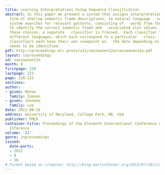 ```yaml
---
title: Learning Interpretations Using Sequence Classification
abstract: In this paper we present a system that assigns interpretations, in   the
  form of shallow semantic frame descriptions, to natural language   sentences.  The
  system searches for relevant patterns, consisting of   words from the sentences,
  to identify the correct semantic frame and   associated slot values.  For each of
  these choices, a separate   classifier is trained.  Each classifier learns the boundaries   between
  different languages, which each correspond to a particular   class.  The different
  classifiers each have their own viewpoint on   the data depending on which aspect
  needs to be identified.
pdf: http://proceedings.mlr.press/v21/vanzaanen12a/vanzaanen12a.pdf
layout: inproceedings
id: vanzaanen12a
month: 0
firstpage: 220
lastpage: 223
page: 220-223
sections: 
author:
- given: Menno
  family: Zaanen
- given: Janneke
  family: Loo
date: 2012-08-16
address: University of Maryland, College Park, MD, USA
publisher: PMLR
container-title: Proceedings of the Eleventh International Conference on Grammatical
  Inference
volume: '21'
genre: inproceedings
issued:
  date-parts:
  - 2012
  - 8
  - 16
# Format based on citeproc: http://blog.martinfenner.org/2013/07/30/citeproc-yaml-for-bibliographies/
---
```

